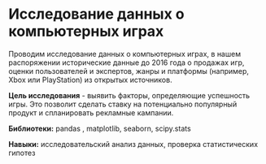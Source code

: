 # Исследование данных о компьютерных играх 

Проводим исследование данных о компьютерных играх, в нашем распоряжении исторические данные до 2016 года о продажах игр, оценки пользователей и экспертов, жанры и платформы (например, Xbox или PlayStation) из открытых источников.

**Цель исследования** - выявить факторы, определяющие успешность игры. Это позволит сделать ставку на потенциально популярный продукт и спланировать рекламные кампании.

**Библиотеки:** pandas , matplotlib, seaborn, scipy.stats 

**Навыки:** исследовательский анализ данных, проверка статистических гипотез
